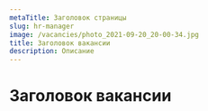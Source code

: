 ```yaml
---
metaTitle: Заголовок страницы
slug: hr-manager
image: /vacancies/photo_2021-09-20_20-00-34.jpg
title: Заголовок вакансии
description: Описание
---
```

# Заголовок вакансии